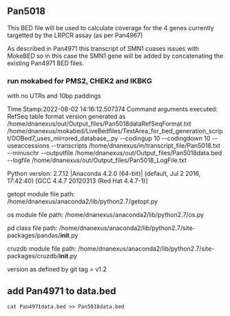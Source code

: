## Pan5018
This BED file will be used to calculate coverage for the 4 genes currently targetted by the LRPCR assay (as per Pan4967)

As described in Pan4971 this transcript of SMN1 cuases issues with MokeBED so in this case the SMN1 gene will be added by concatenating the existing Pan4971 BED files.

### run mokabed for PMS2, CHEK2 and IKBKG
with no UTRs and 10bp paddings

Time Stamp:2022-08-02 14:16:12.507374
Command arguments executed:
RefSeq table format version generated as /home/dnanexus/out/Output_files/Pan5018dataRefSeqFormat.txt
/home/dnanexus/mokabed/LiveBedfiles/TestArea_for_bed_generation_script/OOBed7_uses_mirrored_database_.py --codingup 10 --codingdown 10 --useaccessions --transcripts /home/dnanexus/in/transcript_file/Pan5018.txt --minuschr --outputfile /home/dnanexus/out/Output_files/Pan5018data.bed --logfile /home/dnanexus/out/Output_files/Pan5018_LogFile.txt 

 Python version: 2.7.12 |Anaconda 4.2.0 (64-bit)| (default, Jul  2 2016, 17:42:40) 
[GCC 4.4.7 20120313 (Red Hat 4.4.7-1)]

 getopt module file path: /home/dnanexus/anaconda2/lib/python2.7/getopt.py

 os module file path: /home/dnanexus/anaconda2/lib/python2.7/os.py

 pd class file path: /home/dnanexus/anaconda2/lib/python2.7/site-packages/pandas/__init__.py

 cruzdb module file path: /home/dnanexus/anaconda2/lib/python2.7/site-packages/cruzdb/__init__.py

version as defined by git tag = v1.2


## add Pan4971 to data.bed
`cat Pan4971data.bed >> Pan5018data.bed`
